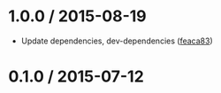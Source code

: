 <!--remark setext-->

<!--lint disable no-multiple-toplevel-headings-->

1.0.0 / 2015-08-19
==================

*   Update dependencies, dev-dependencies ([feaca83](https://github.com/wooorm/remark-inline-links/commit/feaca83))

0.1.0 / 2015-07-12
==================
